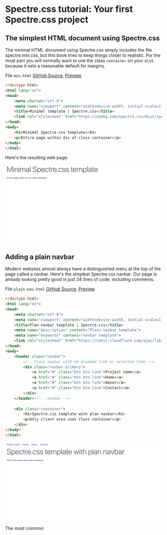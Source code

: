 # Spectre.css tutorial: Your first Spectre.css project

## The simplest HTML document using Spectre.css

The minimal HTML document using Spectre.css simply includes the file spectre.min.css,
but this book tries to keep things closer to realistic. 
For the most part you will normally want to use the class `container` on your `div`s 
because it sets a reasonable default for margins.

File `min.html` [GitHub Source](https://github.com/tomcam/spectre-book/blob/master/examples/min.html), 
[Preview](https://htmlpreview.github.com/?https://github.com/tomcam/spectre-book/blob/master/examples/min.html)

```html
<!doctype html>
<html lang="en">
<head>
	<meta charset="utf-8">
	<meta name="viewport" content="width=device-width, initial-scale=1.0">
	<title>Minimal template | Spectre.css</title>
	<link rel="stylesheet" href="https://unpkg.com/spectre.css/dist/spectre.min.css" />
</head>
<body>
	<h1>Minimal Spectre.css template</h1>
	<p>Entire page within div of class container</p>
</body>
</html>
```

Here's the resulting web page:

![](./screenshots/screenshot-min-1024x512.png)


## Adding a plain navbar

Modern websites almost always have a distinguished menu at the top of the page called a navbar. Here's the simplest 
Spectre.css navbar. Our page is already looking pretty good in just 24 lines of code, including comments.

File `plain-nav.html` [GitHub Source](https://github.com/tomcam/spectre-book/blob/master/examples/plain-nav.html), 
[Preview](https://htmlpreview.github.com/?https://github.com/tomcam/spectre-book/blob/master/examples/plain-nav.html)

```html
<!doctype html>
<html lang="en">
<head>
	<meta charset="utf-8">
	<meta name="viewport" content="width=device-width, initial-scale=1.0">
	<title>Plan navbar template | Spectre.css</title>
	<meta name="description" content="Plain navbar template">
	<meta name="keywords" content="navbar template">	
	<link rel="stylesheet" href="https://cdnjs.cloudflare.com/ajax/libs/spectre.css/0.2.10/spectre.min.css" />
</head>
<body>
	<header class="navbar">
		<!-- Plain navbar with no branded link or selected item -->
		<div class="navbar-primary">	
			<a href="#" class="btn btn-link">Project name</a>
			<a href="#" class="btn btn-link">Home</a>
			<a href="#" class="btn btn-link">About</a> 
			<a href="#" class="btn btn-link">Contact</a> 
		</div>
	</header><!-- .navbar -->
	
	<div class="container">
		<h1>Spectre.css template with plan navbar</h1>
		<p>Only client area uses class container</p>
	</div>
</body>
</html>

```

![](screenshots/screenshot-plain-nav-1024x512.png)



The most common 
<!--
**XXX** XXX. [GitHub Source](https://github.com/tomcam/spectre-book/blob/master/examples/xxx.html), 
[Preview](https://htmlpreview.github.com/?https://github.com/tomcam/spectre-book/blob/master/examples/xxx.html)
-->

